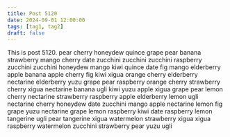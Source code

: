 ```yaml
---
title: Post 5120
date: 2024-09-01 12:00:00
tags: [tag1, tag2]
draft: false
---
```

This is post 5120.
pear
cherry
honeydew
quince
grape
pear
banana
strawberry
mango
cherry
date
zucchini
zucchini
zucchini
raspberry
zucchini
zucchini
honeydew
mango
kiwi
quince
date
fig
mango
elderberry
apple
banana
apple
cherry
fig
kiwi
xigua
orange
cherry
elderberry
nectarine
elderberry
yuzu
grape
pear
raspberry
orange
cherry
strawberry
cherry
xigua
nectarine
banana
ugli
kiwi
yuzu
apple
xigua
grape
pear
lemon
cherry
nectarine
strawberry
raspberry
apple
elderberry
lemon
ugli
nectarine
cherry
honeydew
date
zucchini
mango
apple
nectarine
lemon
fig
grape
yuzu
nectarine
grape
lemon
raspberry
kiwi
date
raspberry
lemon
tangerine
ugli
pear
tangerine
xigua
watermelon
strawberry
xigua
xigua
raspberry
watermelon
zucchini
strawberry
pear
yuzu
ugli
